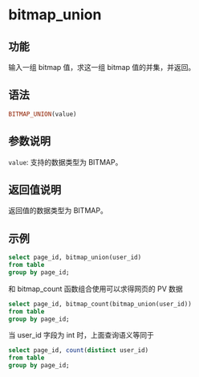 # bitmap_union

## 功能

输入一组 bitmap 值，求这一组 bitmap 值的并集，并返回。

## 语法

```Haskell
BITMAP_UNION(value)
```

## 参数说明

`value`: 支持的数据类型为 BITMAP。

## 返回值说明

返回值的数据类型为 BITMAP。

## 示例

```sql
select page_id, bitmap_union(user_id)
from table
group by page_id;
```

和 bitmap_count 函数组合使用可以求得网页的 PV 数据

```sql
select page_id, bitmap_count(bitmap_union(user_id))
from table
group by page_id;
```

当 user_id 字段为 int 时，上面查询语义等同于

```sql
select page_id, count(distinct user_id)
from table
group by page_id;
```
